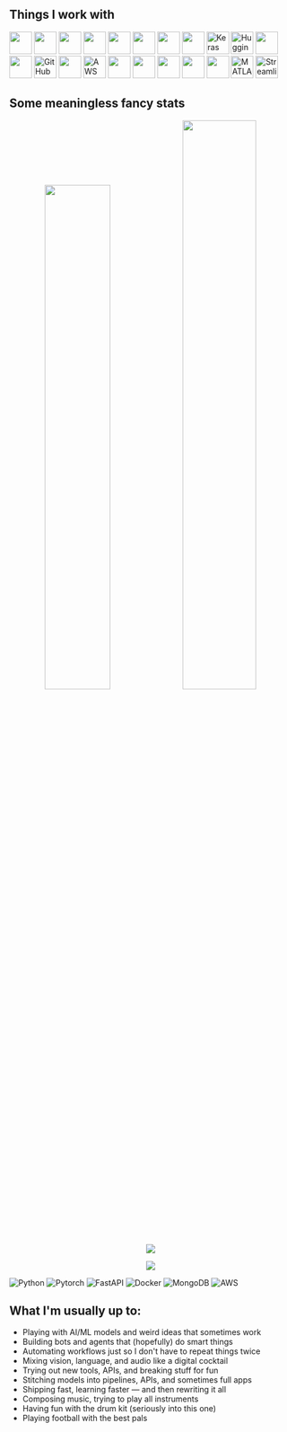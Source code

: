 <!-- GitHub README Start -->
## **Things I work with**
<p align="left">

  <!-- Languages & Frameworks -->
  <img src="https://cdn.jsdelivr.net/gh/devicons/devicon/icons/python/python-original.svg" width="40" />
  <img src="https://cdn.jsdelivr.net/gh/devicons/devicon/icons/javascript/javascript-original.svg" width="40" />
  <img src="https://cdn.jsdelivr.net/gh/devicons/devicon/icons/typescript/typescript-original.svg" width="40" />
  <img src="https://cdn.jsdelivr.net/gh/devicons/devicon/icons/react/react-original.svg" width="40" />
  <img src="https://cdn.jsdelivr.net/gh/devicons/devicon/icons/fastapi/fastapi-original.svg" width="40" />
  <img src="https://cdn.jsdelivr.net/gh/devicons/devicon/icons/nodejs/nodejs-original.svg" width="40" />

  <!-- AI/ML -->
  <img src="https://cdn.jsdelivr.net/gh/devicons/devicon/icons/pytorch/pytorch-original.svg" width="40" />
  <img src="https://cdn.jsdelivr.net/gh/devicons/devicon/icons/tensorflow/tensorflow-original.svg" width="40" />
  <img src="https://upload.wikimedia.org/wikipedia/commons/a/ae/Keras_logo.svg" width="40" title="Keras" />
  <img src="https://huggingface.co/front/assets/huggingface_logo-noborder.svg" width="40" title="Hugging Face" />


  <!-- DevOps & Cloud -->
  <img src="https://cdn.jsdelivr.net/gh/devicons/devicon/icons/docker/docker-original.svg" width="40" />
  <img src="https://cdn.jsdelivr.net/gh/devicons/devicon/icons/git/git-original.svg" width="40" />
  <img src="https://github.githubassets.com/images/modules/logos_page/GitHub-Mark.png" width="40" title="GitHub" />
  <img src="https://cdn.jsdelivr.net/gh/devicons/devicon/icons/linux/linux-original.svg" width="40" />
  <img src="https://img.icons8.com/color/48/000000/amazon-web-services.png" width="40" title="AWS" />

  <!-- Databases -->
  <img src="https://cdn.jsdelivr.net/gh/devicons/devicon/icons/mongodb/mongodb-original.svg" width="40" />
  <img src="https://cdn.jsdelivr.net/gh/devicons/devicon/icons/mysql/mysql-original.svg" width="40" />
  <img src="https://cdn.jsdelivr.net/gh/devicons/devicon/icons/sqlite/sqlite-original.svg" width="40" />

  <!-- Tools & Editors -->
  <img src="https://cdn.jsdelivr.net/gh/devicons/devicon/icons/jupyter/jupyter-original.svg" width="40" />
  <img src="https://cdn.jsdelivr.net/gh/devicons/devicon/icons/vscode/vscode-original.svg" width="40" />
  <img src="https://upload.wikimedia.org/wikipedia/commons/2/21/Matlab_Logo.png" width="40" title="MATLAB" />
  <img src="https://img.icons8.com/color/48/000000/streamlit.png" width="40" title="Streamlit" />

</p>

## **Some meaningless fancy stats**

<p align="center">
  <img src="https://github-readme-stats.vercel.app/api?username=RamakrishnaReddyPalle&show_icons=true&theme=tokyonight&hide_border=true" width="48%"/>
  <img src="https://github-readme-streak-stats.herokuapp.com/?user=RamakrishnaReddyPalle&theme=tokyonight&hide_border=true" width="51%"/>
</p>



<p align="center">
  <img src="https://github-profile-trophy.vercel.app/?username=RamakrishnaReddyPalle&theme=tokyonight&no-frame=true&no-bg=true&margin-w=10" />
</p>

<p align="center">
  <img src="https://github-readme-activity-graph.vercel.app/graph?username=RamakrishnaReddyPalle&theme=tokyo-night&hide_border=true" />
</p>

![Python](https://img.shields.io/badge/-Python-05122A?style=flat&logo=python)
![Pytorch](https://img.shields.io/badge/-PyTorch-05122A?style=flat&logo=pytorch)
![FastAPI](https://img.shields.io/badge/-FastAPI-05122A?style=flat&logo=fastapi)
![Docker](https://img.shields.io/badge/-Docker-05122A?style=flat&logo=docker)
![MongoDB](https://img.shields.io/badge/-MongoDB-05122A?style=flat&logo=mongodb)
![AWS](https://img.shields.io/badge/-AWS-05122A?style=flat&logo=amazonaws) 


## **What I'm usually up to:**

- Playing with AI/ML models and weird ideas that sometimes work
- Building bots and agents that (hopefully) do smart things
- Automating workflows just so I don't have to repeat things twice
- Mixing vision, language, and audio like a digital cocktail
- Trying out new tools, APIs, and breaking stuff for fun
- Stitching models into pipelines, APIs, and sometimes full apps
- Shipping fast, learning faster — and then rewriting it all
- Composing music, trying to play all instruments
- Having fun with the drum kit (seriously into this one)
- Playing football with the best pals

<!-- GitHub README End -->
